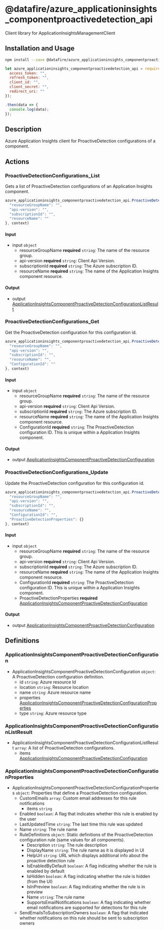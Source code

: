 # @datafire/azure_applicationinsights_componentproactivedetection_api

Client library for ApplicationInsightsManagementClient

## Installation and Usage
```bash
npm install --save @datafire/azure_applicationinsights_componentproactivedetection_api
```
```js
let azure_applicationinsights_componentproactivedetection_api = require('@datafire/azure_applicationinsights_componentproactivedetection_api').create({
  access_token: "",
  refresh_token: "",
  client_id: "",
  client_secret: "",
  redirect_uri: ""
});

.then(data => {
  console.log(data);
});
```

## Description

Azure Application Insights client for ProactiveDetection configurations of a component.

## Actions

### ProactiveDetectionConfigurations_List
Gets a list of ProactiveDetection configurations of an Application Insights component.


```js
azure_applicationinsights_componentproactivedetection_api.ProactiveDetectionConfigurations_List({
  "resourceGroupName": "",
  "api-version": "",
  "subscriptionId": "",
  "resourceName": ""
}, context)
```

#### Input
* input `object`
  * resourceGroupName **required** `string`: The name of the resource group.
  * api-version **required** `string`: Client Api Version.
  * subscriptionId **required** `string`: The Azure subscription ID.
  * resourceName **required** `string`: The name of the Application Insights component resource.

#### Output
* output [ApplicationInsightsComponentProactiveDetectionConfigurationListResult](#applicationinsightscomponentproactivedetectionconfigurationlistresult)

### ProactiveDetectionConfigurations_Get
Get the ProactiveDetection configuration for this configuration id.


```js
azure_applicationinsights_componentproactivedetection_api.ProactiveDetectionConfigurations_Get({
  "resourceGroupName": "",
  "api-version": "",
  "subscriptionId": "",
  "resourceName": "",
  "ConfigurationId": ""
}, context)
```

#### Input
* input `object`
  * resourceGroupName **required** `string`: The name of the resource group.
  * api-version **required** `string`: Client Api Version.
  * subscriptionId **required** `string`: The Azure subscription ID.
  * resourceName **required** `string`: The name of the Application Insights component resource.
  * ConfigurationId **required** `string`: The ProactiveDetection configuration ID. This is unique within a Application Insights component.

#### Output
* output [ApplicationInsightsComponentProactiveDetectionConfiguration](#applicationinsightscomponentproactivedetectionconfiguration)

### ProactiveDetectionConfigurations_Update
Update the ProactiveDetection configuration for this configuration id.


```js
azure_applicationinsights_componentproactivedetection_api.ProactiveDetectionConfigurations_Update({
  "resourceGroupName": "",
  "api-version": "",
  "subscriptionId": "",
  "resourceName": "",
  "ConfigurationId": "",
  "ProactiveDetectionProperties": {}
}, context)
```

#### Input
* input `object`
  * resourceGroupName **required** `string`: The name of the resource group.
  * api-version **required** `string`: Client Api Version.
  * subscriptionId **required** `string`: The Azure subscription ID.
  * resourceName **required** `string`: The name of the Application Insights component resource.
  * ConfigurationId **required** `string`: The ProactiveDetection configuration ID. This is unique within a Application Insights component.
  * ProactiveDetectionProperties **required** [ApplicationInsightsComponentProactiveDetectionConfiguration](#applicationinsightscomponentproactivedetectionconfiguration)

#### Output
* output [ApplicationInsightsComponentProactiveDetectionConfiguration](#applicationinsightscomponentproactivedetectionconfiguration)



## Definitions

### ApplicationInsightsComponentProactiveDetectionConfiguration
* ApplicationInsightsComponentProactiveDetectionConfiguration `object`: A ProactiveDetection configuration definition.
  * id `string`: Azure resource Id
  * location `string`: Resource location
  * name `string`: Azure resource name
  * properties [ApplicationInsightsComponentProactiveDetectionConfigurationProperties](#applicationinsightscomponentproactivedetectionconfigurationproperties)
  * type `string`: Azure resource type

### ApplicationInsightsComponentProactiveDetectionConfigurationListResult
* ApplicationInsightsComponentProactiveDetectionConfigurationListResult `array`: A list of ProactiveDetection configurations.
  * items [ApplicationInsightsComponentProactiveDetectionConfiguration](#applicationinsightscomponentproactivedetectionconfiguration)

### ApplicationInsightsComponentProactiveDetectionConfigurationProperties
* ApplicationInsightsComponentProactiveDetectionConfigurationProperties `object`: Properties that define a ProactiveDetection configuration.
  * CustomEmails `array`: Custom email addresses for this rule notifications
    * items `string`
  * Enabled `boolean`: A flag that indicates whether this rule is enabled by the user
  * LastUpdatedTime `string`: The last time this rule was updated
  * Name `string`: The rule name
  * RuleDefinitions `object`: Static definitions of the ProactiveDetection configuration rule (same values for all components).
    * Description `string`: The rule description
    * DisplayName `string`: The rule name as it is displayed in UI
    * HelpUrl `string`: URL which displays additional info about the proactive detection rule
    * IsEnabledByDefault `boolean`: A flag indicating whether the rule is enabled by default
    * IsHidden `boolean`: A flag indicating whether the rule is hidden (from the UI)
    * IsInPreview `boolean`: A flag indicating whether the rule is in preview
    * Name `string`: The rule name
    * SupportsEmailNotifications `boolean`: A flag indicating whether email notifications are supported for detections for this rule
  * SendEmailsToSubscriptionOwners `boolean`: A flag that indicated whether notifications on this rule should be sent to subscription owners


